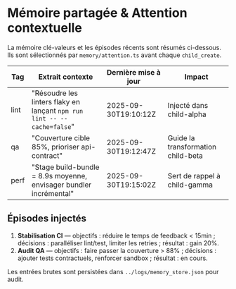 # Mémoire partagée & Attention contextuelle

La mémoire clé-valeurs et les épisodes récents sont résumés ci-dessous. Ils sont
sélectionnés par `memory/attention.ts` avant chaque `child_create`.

| Tag | Extrait contexte | Dernière mise à jour | Impact |
| --- | --- | --- | --- |
| lint | "Résoudre les linters flaky en lançant `npm run lint -- --cache=false`" | 2025-09-30T19:10:12Z | Injecté dans child-alpha |
| qa | "Couverture cible 85%, prioriser api-contract" | 2025-09-30T19:12:47Z | Guide la transformation child-beta |
| perf | "Stage build-bundle = 8.9s moyenne, envisager bundler incrémental" | 2025-09-30T19:15:02Z | Sert de rappel à child-gamma |

## Épisodes injectés
1. **Stabilisation CI** — objectifs : réduire le temps de feedback < 15min ;
   décisions : paralléliser lint/test, limiter les retries ; résultat : gain 20%.
2. **Audit QA** — objectifs : faire passer la couverture > 88% ; décisions :
   ajouter tests contractuels, renforcer sandbox ; résultat : en cours.

Les entrées brutes sont persistées dans `../logs/memory_store.json` pour audit.
